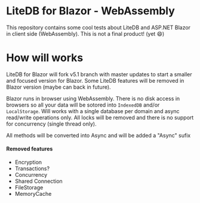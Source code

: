 # LiteDB for Blazor - WebAssembly

This repository contains some cool tests about LiteDB and ASP.NET Blazor in client side (WebAssembly). This is not a final product! (yet :smile:)

# How will works

LiteDB for Blazor will fork v5.1 branch with master updates to start a smaller and focused version for Blazor.  Some LiteDB features will be removed in Blazor version (maybe can back in future). 

Blazor runs in browser using WebAssembly. There is no disk access in browsers so all your data will be sotored into `IndexedDB` and/or `LocalStorage`. Will works with a single database per domain and async read/write operations only. All locks will be removed and there is no support for concurrency (single thread only).

All methods will be converted into Async and will be added a "Async" sufix

#### Removed features
- Encryption
- Transactions?
- Concurrency
- Shared Connection
- FileStorage
- MemoryCache
